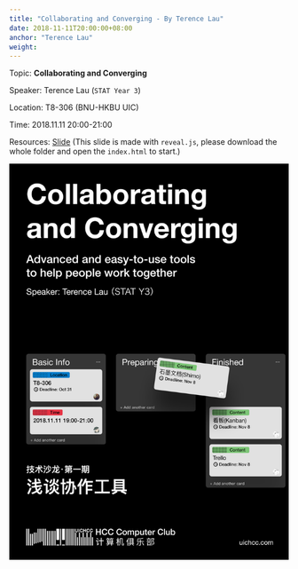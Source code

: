 ```yaml
---
title: "Collaborating and Converging - By Terence Lau"
date: 2018-11-11T20:00:00+08:00
anchor: "Terence Lau"
weight:
---
```


Topic: **Collaborating and Converging**

Speaker: Terence Lau (`STAT Year 3`)

Location: T8-306 (BNU-HKBU UIC)

Time: 2018.11.11 20:00-21:00

Resources: [Slide](https://github.com/UICHCC/HCC-Lectures/tree/master/Collebarating-and-Coverging) (This slide is made with `reveal.js`, please download the whole folder and open the `index.html` to start.)

![Poster](images/1111_jjl_cac_post.jpg)
